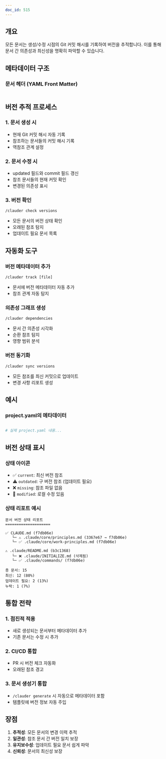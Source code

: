 ```yaml
---
doc_id: 515
---
```


## 개요
모든 문서는 생성/수정 시점의 Git 커밋 해시를 기록하여 버전을 추적합니다.
이를 통해 문서 간 의존성과 최신성을 명확히 파악할 수 있습니다.

## 메타데이터 구조

### 문서 헤더 (YAML Front Matter)
```yaml
```

## 버전 추적 프로세스

### 1. 문서 생성 시
- 현재 Git 커밋 해시 자동 기록
- 참조하는 문서들의 커밋 해시 기록
- 역참조 관계 설정

### 2. 문서 수정 시
- updated 필드와 commit 필드 갱신
- 참조 문서들의 현재 커밋 확인
- 변경된 의존성 표시

### 3. 버전 확인
```
/clauder check versions
```
- 모든 문서의 버전 상태 확인
- 오래된 참조 탐지
- 업데이트 필요 문서 목록

## 자동화 도구

### 버전 메타데이터 추가
```
/clauder track [file]
```
- 문서에 버전 메타데이터 자동 추가
- 참조 관계 자동 탐지

### 의존성 그래프 생성
```
/clauder dependencies
```
- 문서 간 의존성 시각화
- 순환 참조 탐지
- 영향 범위 분석

### 버전 동기화
```
/clauder sync versions
```
- 모든 참조를 최신 커밋으로 업데이트
- 변경 사항 리포트 생성

## 예시

### project.yaml의 메타데이터
```yaml

# 실제 project.yaml 내용...
```

## 버전 상태 표시

### 상태 아이콘
- ✅ `current`: 최신 버전 참조
- ⚠️ `outdated`: 구 버전 참조 (업데이트 필요)
- ❌ `missing`: 참조 파일 없음
- 🔄 `modified`: 로컬 수정 있음

### 상태 리포트 예시
```
문서 버전 상태 리포트
====================

✅ CLAUDE.md (f7db06e)
   └─ ⚠️ .claude/core/principles.md (3367e67 → f7db06e)
   └─ ✅ .claude/core/work-principles.md (f7db06e)

⚠️ .claude/README.md (b3c1368)
   └─ ❌ .claude/INITIALIZE.md (삭제됨)
   └─ ✅ .claude/commands/ (f7db06e)

총 문서: 15
최신: 12 (80%)
업데이트 필요: 2 (13%)
누락: 1 (7%)
```

## 통합 전략

### 1. 점진적 적용
- 새로 생성되는 문서부터 메타데이터 추가
- 기존 문서는 수정 시 추가

### 2. CI/CD 통합
- PR 시 버전 체크 자동화
- 오래된 참조 경고

### 3. 문서 생성기 통합
- `/clauder generate` 시 자동으로 메타데이터 포함
- 템플릿에 버전 정보 자동 주입

## 장점
1. **추적성**: 모든 문서의 변경 이력 추적
2. **일관성**: 참조 문서 간 버전 일치 보장
3. **유지보수성**: 업데이트 필요 문서 쉽게 파악
4. **신뢰성**: 문서의 최신성 보장
